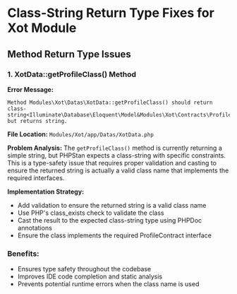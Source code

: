 # Class-String Return Type Fixes for Xot Module

## Method Return Type Issues

### 1. XotData::getProfileClass() Method

**Error Message:**
```
Method Modules\Xot\Datas\XotData::getProfileClass() should return class-string<Illuminate\Database\Eloquent\Model&Modules\Xot\Contracts\ProfileContract> but returns string.
```

**File Location:**
`Modules/Xot/app/Datas/XotData.php`

**Problem Analysis:**
The `getProfileClass()` method is currently returning a simple string, but PHPStan expects a class-string with specific constraints. This is a type-safety issue that requires proper validation and casting to ensure the returned string is actually a valid class name that implements the required interfaces.

**Implementation Strategy:**
- Add validation to ensure the returned string is a valid class name
- Use PHP's class_exists check to validate the class
- Cast the result to the expected class-string type using PHPDoc annotations
- Ensure the class implements the required ProfileContract interface

### Benefits:
- Ensures type safety throughout the codebase
- Improves IDE code completion and static analysis
- Prevents potential runtime errors when the class name is used
